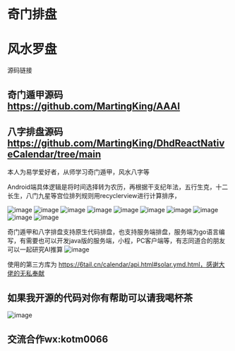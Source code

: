 
# 奇门排盘
# 风水罗盘

源码链接


## 奇门遁甲源码  https://github.com/MartingKing/AAAI
## 八字排盘源码 https://github.com/MartingKing/DhdReactNativeCalendar/tree/main


本人为易学爱好者，从师学习奇门遁甲，风水八字等


Android端具体逻辑是将时间选择转为农历，再根据干支纪年法，五行生克，十二长生，八门九星等宫位排列规则用recyclerview进行计算排序，

![image](https://github.com/MartingKing/xuanxueapp/blob/master/images/1.jpg)
![image](https://github.com/MartingKing/xuanxueapp/blob/master/images/2.jpg)
![image](https://github.com/MartingKing/xuanxueapp/blob/master/images/3.jpg)
![image](https://github.com/MartingKing/xuanxueapp/blob/master/images/4.jpg)
![image](https://github.com/MartingKing/xuanxueapp/blob/master/images/5.jpg)
![image](https://github.com/MartingKing/xuanxueapp/blob/master/images/6.jpg)
![image](https://github.com/MartingKing/xuanxueapp/blob/master/images/7.jpg)
![image](https://github.com/MartingKing/xuanxueapp/blob/master/images/8.jpg)
![image](https://github.com/MartingKing/xuanxueapp/blob/master/images/9.jpeg)
![image](https://github.com/MartingKing/xuanxueapp/blob/master/images/10.jpeg)

奇门遁甲和八字排盘支持原生代码排盘，也支持服务端排盘，服务端为go语言编写，有需要也可以开发java版的服务端，小程，PC客户端等，有志同道合的朋友可以一起研究AI推算
![image](https://github.com/MartingKing/xuanxueapp/blob/master/images/11.png)

使用的第三方库为 https://6tail.cn/calendar/api.html#solar.ymd.html，感谢大佬的无私奉献

## 如果我开源的代码对你有帮助可以请我喝杯茶
![image](./images/pay.jpg)
## 交流合作wx:kotm0066
